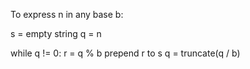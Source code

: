 To express n in any base b:

s = empty string
q = n

while q != 0:
	r = q % b
	prepend r to s
	q = truncate(q / b)

	